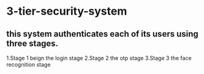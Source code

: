 # 3-tier-security-system
## this system authenticates each of its users using three stages.
   1.Stage 1 beign the login stage
   2.Stage 2 the otp stage
   3.Stage 3 the face recognition stage
